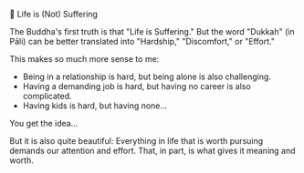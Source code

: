 🌹 Life is (Not) Suffering 

The Buddha's first truth is that "Life is Suffering." But the word "Dukkah" (in Pāli) can be better translated into "Hardship," "Discomfort," or "Effort."

This makes so much more sense to me:
- Being in a relationship is hard, but being alone is also challenging.
- Having a demanding job is hard, but having no career is also complicated.
- Having kids is hard, but having none...

You get the idea... 

But it is also quite beautiful: Everything in life that is worth pursuing demands our attention and effort. That, in part, is what gives it meaning and worth.
